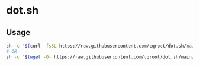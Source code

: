 # dot.sh

## Usage

```bash
sh -c "$(curl -fsSL https://raw.githubusercontent.com/cqroot/dot.sh/main/dot.sh)"
# OR
sh -c "$(wget -O- https://raw.githubusercontent.com/cqroot/dot.sh/main/dot.sh)"
```
